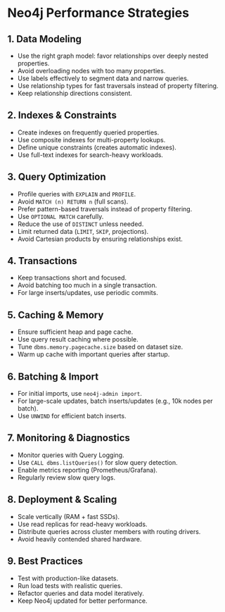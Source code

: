 # Neo4j Performance Strategies

## 1. Data Modeling
- Use the right graph model: favor relationships over deeply nested properties.
- Avoid overloading nodes with too many properties.
- Use labels effectively to segment data and narrow queries.
- Use relationship types for fast traversals instead of property filtering.
- Keep relationship directions consistent.

## 2. Indexes & Constraints
- Create indexes on frequently queried properties.
- Use composite indexes for multi-property lookups.
- Define unique constraints (creates automatic indexes).
- Use full-text indexes for search-heavy workloads.

## 3. Query Optimization
- Profile queries with `EXPLAIN` and `PROFILE`.
- Avoid `MATCH (n) RETURN n` (full scans).
- Prefer pattern-based traversals instead of property filtering.
- Use `OPTIONAL MATCH` carefully.
- Reduce the use of `DISTINCT` unless needed.
- Limit returned data (`LIMIT`, `SKIP`, projections).
- Avoid Cartesian products by ensuring relationships exist.

## 4. Transactions
- Keep transactions short and focused.
- Avoid batching too much in a single transaction.
- For large inserts/updates, use periodic commits.

## 5. Caching & Memory
- Ensure sufficient heap and page cache.
- Use query result caching where possible.
- Tune `dbms.memory.pagecache.size` based on dataset size.
- Warm up cache with important queries after startup.

## 6. Batching & Import
- For initial imports, use `neo4j-admin import`.
- For large-scale updates, batch inserts/updates (e.g., 10k nodes per batch).
- Use `UNWIND` for efficient batch inserts.

## 7. Monitoring & Diagnostics
- Monitor queries with Query Logging.
- Use `CALL dbms.listQueries()` for slow query detection.
- Enable metrics reporting (Prometheus/Grafana).
- Regularly review slow query logs.

## 8. Deployment & Scaling
- Scale vertically (RAM + fast SSDs).
- Use read replicas for read-heavy workloads.
- Distribute queries across cluster members with routing drivers.
- Avoid heavily contended shared hardware.

## 9. Best Practices
- Test with production-like datasets.
- Run load tests with realistic queries.
- Refactor queries and data model iteratively.
- Keep Neo4j updated for better performance.
